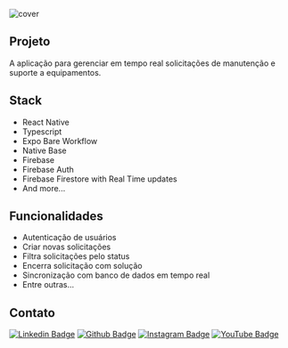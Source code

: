 ![cover](.github/cover.gif?style=flat)


## Projeto
A aplicação para gerenciar em tempo real solicitações de manutenção e suporte a equipamentos.


## Stack

- React Native
- Typescript
- Expo Bare Workflow
- Native Base
- Firebase
- Firebase Auth
- Firebase Firestore with Real Time updates
- And more...


## Funcionalidades

- Autenticação de usuários
- Criar novas solicitações
- Filtra solicitações pelo status
- Encerra solicitação com solução
- Sincronização com banco de dados em tempo real
- Entre outras...

## Contato 
[![Linkedin Badge](https://img.shields.io/badge/-Danton%20da%20Rosa%20Abreu-1e72c5?style=flat-square&logo=Linkedin&logoColor=white&link=https://www.linkedin.com/in/dantondarosa/)](https://www.linkedin.com/in/dantondarosa/)
[![Github Badge](https://img.shields.io/badge/-devDanton-161b22?style=flat-square&logo=GitHub&logoColor=white&link=https://github.com/devDanton)](https://github.com/devDanton)
[![Instagram Badge](https://img.shields.io/badge/-devDanton-e4405f?style=flat-square&logo=Instagram&logoColor=white&link=https://www.instagram.com/devdanton/)](https://www.instagram.com/devdanton/)
[![YouTube Badge](https://img.shields.io/badge/-devDanton-FF0000?style=flat-square&logo=YouTube&logoColor=white&link=https://www.youtube.com/@devDanton)](https://www.youtube.com/@devDanton) 

<!-- <a href="[https://](https://www.instagram.com/devdanton/)" target="_blank">
  <img align="center" src="https://img.shields.io/badge/-@danton-05122A?style=flat&logo=instagram" alt="Instagram"/>  
</a>
<a href="https://www.linkedin.com/in/dantondarosa/" target="_blank">
  <img align="center" src="https://img.shields.io/badge/-Danton-05122A?style=flat&logo=linkedin" alt="Linkedin"/>
</a>
<a href="https://github.com/devDanton" target="_blank">
 <img align="center" src="https://img.shields.io/badge/-devDanton-05122A?style=flat&logo=github" alt="Git Hub"/>
</a>
<a href="https://www.youtube.com/@devDanton" target="_blank">
 <img align="center" src="https://img.shields.io/badge/-devDanton-05122A?style=flat&logo=youtube" alt="youtube"/>
</a> -->